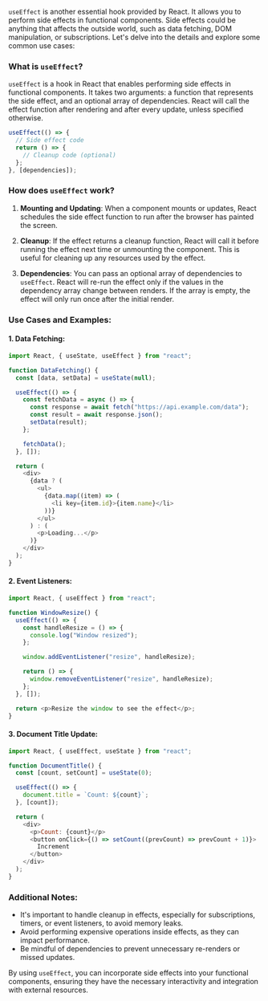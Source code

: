 `useEffect` is another essential hook provided by React. It allows you to perform side effects in functional components. Side effects could be anything that affects the outside world, such as data fetching, DOM manipulation, or subscriptions. Let's delve into the details and explore some common use cases:

### What is `useEffect`?

`useEffect` is a hook in React that enables performing side effects in functional components. It takes two arguments: a function that represents the side effect, and an optional array of dependencies. React will call the effect function after rendering and after every update, unless specified otherwise.

```javascript
useEffect(() => {
  // Side effect code
  return () => {
    // Cleanup code (optional)
  };
}, [dependencies]);
```

### How does `useEffect` work?

1. **Mounting and Updating**: When a component mounts or updates, React schedules the side effect function to run after the browser has painted the screen.

2. **Cleanup**: If the effect returns a cleanup function, React will call it before running the effect next time or unmounting the component. This is useful for cleaning up any resources used by the effect.

3. **Dependencies**: You can pass an optional array of dependencies to `useEffect`. React will re-run the effect only if the values in the dependency array change between renders. If the array is empty, the effect will only run once after the initial render.

### Use Cases and Examples:

#### 1. Data Fetching:

```javascript
import React, { useState, useEffect } from "react";

function DataFetching() {
  const [data, setData] = useState(null);

  useEffect(() => {
    const fetchData = async () => {
      const response = await fetch("https://api.example.com/data");
      const result = await response.json();
      setData(result);
    };

    fetchData();
  }, []);

  return (
    <div>
      {data ? (
        <ul>
          {data.map((item) => (
            <li key={item.id}>{item.name}</li>
          ))}
        </ul>
      ) : (
        <p>Loading...</p>
      )}
    </div>
  );
}
```

#### 2. Event Listeners:

```javascript
import React, { useEffect } from "react";

function WindowResize() {
  useEffect(() => {
    const handleResize = () => {
      console.log("Window resized");
    };

    window.addEventListener("resize", handleResize);

    return () => {
      window.removeEventListener("resize", handleResize);
    };
  }, []);

  return <p>Resize the window to see the effect</p>;
}
```

#### 3. Document Title Update:

```javascript
import React, { useEffect, useState } from "react";

function DocumentTitle() {
  const [count, setCount] = useState(0);

  useEffect(() => {
    document.title = `Count: ${count}`;
  }, [count]);

  return (
    <div>
      <p>Count: {count}</p>
      <button onClick={() => setCount((prevCount) => prevCount + 1)}>
        Increment
      </button>
    </div>
  );
}
```

### Additional Notes:

- It's important to handle cleanup in effects, especially for subscriptions, timers, or event listeners, to avoid memory leaks.
- Avoid performing expensive operations inside effects, as they can impact performance.
- Be mindful of dependencies to prevent unnecessary re-renders or missed updates.

By using `useEffect`, you can incorporate side effects into your functional components, ensuring they have the necessary interactivity and integration with external resources.
